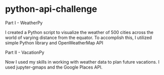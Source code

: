 # python-api-challenge

Part I - WeatherPy

I created a Python script to visualize the weather of 500 cities across the world of varying distance from the equator. To accomplish this, I utilized simple Python library and OpenWeatherMap API

Part II - VacationPy

Now I used my skills in working with weather data to plan future vacations. I used jupyter-gmaps and the Google Places API.


